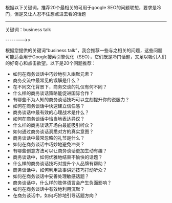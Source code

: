 根据以下关键词，推荐20个最相关的可用于google SEO的问题联想，要求是冷门，但是又让人忍不住想点进去看的话题

-----
关键词：business talk

-------->>


根据您提供的关键词“business talk”，我会推荐一些与之相关的问题，这些问题可能适合用于Google搜索引擎优化（SEO），它们既是冷门话题，又足以吸引人们的好奇心和点击欲望。以下是20个问题推荐：

 - 如何在商务谈话中巧妙地引入幽默元素？
 - 商务交流中最常见的误解是什么？
 - 在不同文化背景下，商务交谈的礼仪有何不同？
 - 什么样的商务谈话策略能促进国际合作？
 - 有哪些不为人知的商务谈话技巧可以立刻提升你的说服力？
 - 如何在商务谈话中快速建立信任感？
 - 商务谈话中最有效的心理战术是什么？
 - 如何在商务谈话中恰当地表达异议？
 - 什么样的商务谈话开场白最能吸引听众？
 - 如何通过商务谈话洞悉对方的真实意图？
 - 商务谈话中最常忽略的礼节是什么？
 - 如何在商务谈话中巧妙地避免冲突？
 - 有哪些创意方法可以让商务谈话更加生动有趣？
 - 商务谈话中，如何优雅地结束不愉快的话题？
 - 什么样的商务谈话技巧对提升个人品牌有帮助？
 - 商务谈话中，如何利用故事讲述技巧打动听众？
 - 如何在商务谈话中妥善处理敏感话题？
 - 商务谈话中，什么样的肢体语言会产生负面影响？
 - 如何在商务谈话中有效地利用沉默？
 - 在商务谈话中，如何巧妙地引导话题方向？
